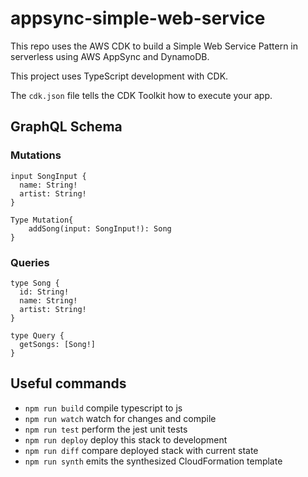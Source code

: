 # appsync-simple-web-service

This repo uses the AWS CDK to build a Simple Web Service Pattern in serverless using AWS AppSync and DynamoDB.

This project uses TypeScript development with CDK.

The `cdk.json` file tells the CDK Toolkit how to execute your app.

## GraphQL Schema

### Mutations

```
input SongInput {
  name: String!
  artist: String!
}

Type Mutation{
    addSong(input: SongInput!): Song
}
```

### Queries

```
type Song {
  id: String!
  name: String!
  artist: String!
}

type Query {
  getSongs: [Song!]
}
```

## Useful commands

- `npm run build` compile typescript to js
- `npm run watch` watch for changes and compile
- `npm run test` perform the jest unit tests
- `npm run deploy` deploy this stack to development
- `npm run diff` compare deployed stack with current state
- `npm run synth` emits the synthesized CloudFormation template
